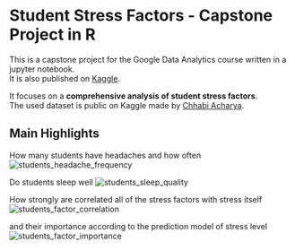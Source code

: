 # Student Stress Factors - Capstone Project in R

This is a capstone project for the Google Data Analytics course written in a jupyter notebook. \
It is also published on [Kaggle](https://www.kaggle.com/code/sofianako/student-stress-factors-capstone-project-in-r).

It focuses on a **comprehensive analysis of student stress factors**. \
The used dataset is public on Kaggle made by [Chhabi Acharya](https://www.kaggle.com/datasets/rxnach/student-stress-factors-a-comprehensive-analysis).


## Main Highlights

How many students have headaches and how often
![students_headache_frequency](https://github.com/user-attachments/assets/2226c13e-58bc-4a13-b801-0db4d47bbc15)

Do students sleep well
![students_sleep_quality](https://github.com/user-attachments/assets/0dcda426-3741-4ad2-904f-e25d16c11aa6)

How strongly are correlated all of the stress factors with stress itself
![students_factor_correlation](https://github.com/user-attachments/assets/ee9c86eb-51c8-481f-b3e0-ff2d36a6ee13)

and their importance according to the prediction model of stress level
![students_factor_importance](https://github.com/user-attachments/assets/d88c8527-a6a8-4b27-ba23-2ce625079415)
